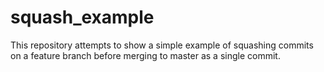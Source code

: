 # squash_example

This repository attempts to show a simple example of squashing commits on a feature branch before merging to master as a single commit.
